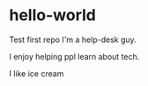 # hello-world
Test first repo
I'm a help-desk guy.

I enjoy helping ppl learn about tech.

I like ice cream
